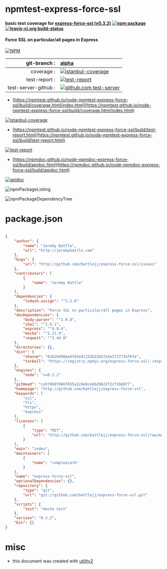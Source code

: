 # npmtest-express-force-ssl

#### basic test coverage for  [express-force-ssl (v0.3.2)](http://github.com/battlejj/express-force-ssl)  [![npm package](https://img.shields.io/npm/v/npmtest-express-force-ssl.svg?style=flat-square)](https://www.npmjs.org/package/npmtest-express-force-ssl) [![travis-ci.org build-status](https://api.travis-ci.org/npmtest/node-npmtest-express-force-ssl.svg)](https://travis-ci.org/npmtest/node-npmtest-express-force-ssl)

#### Force SSL on particular/all pages in Express

[![NPM](https://nodei.co/npm/express-force-ssl.png?downloads=true&downloadRank=true&stars=true)](https://www.npmjs.com/package/express-force-ssl)

| git-branch : | [alpha](https://github.com/npmtest/node-npmtest-express-force-ssl/tree/alpha)|
|--:|:--|
| coverage : | [![istanbul-coverage](https://npmtest.github.io/node-npmtest-express-force-ssl/build/coverage.badge.svg)](https://npmtest.github.io/node-npmtest-express-force-ssl/build/coverage.html/index.html)|
| test-report : | [![test-report](https://npmtest.github.io/node-npmtest-express-force-ssl/build/test-report.badge.svg)](https://npmtest.github.io/node-npmtest-express-force-ssl/build/test-report.html)|
| test-server-github : | [![github.com test-server](https://npmtest.github.io/node-npmtest-express-force-ssl/GitHub-Mark-32px.png)](https://npmtest.github.io/node-npmtest-express-force-ssl/build/app/index.html) | | build-artifacts : | [![build-artifacts](https://npmtest.github.io/node-npmtest-express-force-ssl/glyphicons_144_folder_open.png)](https://github.com/npmtest/node-npmtest-express-force-ssl/tree/gh-pages/build)|

- [https://npmtest.github.io/node-npmtest-express-force-ssl/build/coverage.html/index.html](https://npmtest.github.io/node-npmtest-express-force-ssl/build/coverage.html/index.html)

[![istanbul-coverage](https://npmtest.github.io/node-npmtest-express-force-ssl/build/screenCapture.buildCi.browser.%252Ftmp%252Fbuild%252Fcoverage.lib.html.png)](https://npmtest.github.io/node-npmtest-express-force-ssl/build/coverage.html/index.html)

- [https://npmtest.github.io/node-npmtest-express-force-ssl/build/test-report.html](https://npmtest.github.io/node-npmtest-express-force-ssl/build/test-report.html)

[![test-report](https://npmtest.github.io/node-npmtest-express-force-ssl/build/screenCapture.buildCi.browser.%252Ftmp%252Fbuild%252Ftest-report.html.png)](https://npmtest.github.io/node-npmtest-express-force-ssl/build/test-report.html)

- [https://npmdoc.github.io/node-npmdoc-express-force-ssl/build/apidoc.html](https://npmdoc.github.io/node-npmdoc-express-force-ssl/build/apidoc.html)

[![apidoc](https://npmdoc.github.io/node-npmdoc-express-force-ssl/build/screenCapture.buildCi.browser.%252Ftmp%252Fbuild%252Fapidoc.html.png)](https://npmdoc.github.io/node-npmdoc-express-force-ssl/build/apidoc.html)

![npmPackageListing](https://npmtest.github.io/node-npmtest-express-force-ssl/build/screenCapture.npmPackageListing.svg)

![npmPackageDependencyTree](https://npmtest.github.io/node-npmtest-express-force-ssl/build/screenCapture.npmPackageDependencyTree.svg)



# package.json

```json

{
    "author": {
        "name": "Jeremy Battle",
        "url": "http://jeremybattle.com"
    },
    "bugs": {
        "url": "http://github.com/battlejj/express-force-ssl/issues"
    },
    "contributors": [
        {
            "name": "Jeremy Battle"
        }
    ],
    "dependencies": {
        "lodash.assign": "^3.2.0"
    },
    "description": "Force SSL on particular/all pages in Express",
    "devDependencies": {
        "body-parser": "^1.9.0",
        "chai": "^1.9.1",
        "express": "^4.9.4",
        "mocha": "^1.21.4",
        "request": "^2.44.0"
    },
    "directories": {},
    "dist": {
        "shasum": "01b2b498ae6fd2e41152b22b57a3e173773af67e",
        "tarball": "https://registry.npmjs.org/express-force-ssl/-/express-force-ssl-0.3.2.tgz"
    },
    "engines": {
        "node": ">=0.2.2"
    },
    "gitHead": "ce570b8f0667655a124e0ce6bd5622f2cf1b6977",
    "homepage": "http://github.com/battlejj/express-force-ssl",
    "keywords": [
        "ssl",
        "tls",
        "https",
        "express"
    ],
    "licenses": [
        {
            "type": "MIT",
            "url": "http://github.com/battlejj/express-force-ssl/raw/master/LICENSE"
        }
    ],
    "main": "index",
    "maintainers": [
        {
            "name": "complexcarb"
        }
    ],
    "name": "express-force-ssl",
    "optionalDependencies": {},
    "repository": {
        "type": "git",
        "url": "git://github.com/battlejj/express-force-ssl.git"
    },
    "scripts": {
        "test": "mocha test"
    },
    "version": "0.3.2",
    "bin": {}
}
```



# misc
- this document was created with [utility2](https://github.com/kaizhu256/node-utility2)
